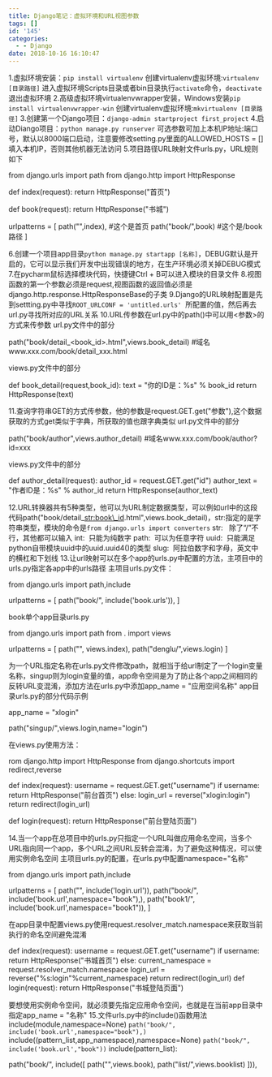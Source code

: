 ```yaml
---
title: Django笔记：虚拟环境和URL视图参数
tags: []
id: '145'
categories:
  - - Django
date: 2018-10-16 16:10:47
---
```


1.虚拟环境安装：`pip install virtualenv` 创建virtualenv虚拟环境:`virtualenv [目录路径]` 进入虚拟环境Scripts目录或者bin目录执行`activate`命令，`deactivate`退出虚拟环境 2.高级虚拟环境virtualenvwrapper安装，Windows安装`pip install virtualenvwrapper-win` 创建virtualenv虚拟环境:`mkvirtualenv [目录路径]` 3.创建第一个Django项目：`django-admin startproject first_project` 4.启动Diango项目：`python manage.py runserver` 可选参数可加上本机IP地址:端口号，默认以8000端口启动，注意要修改setting.py里面的ALLOWED\_HOSTS = \[\]填入本机IP，否则其他机器无法访问 5.项目路径URL映射文件urls.py，URL规则如下

from django.urls import path
from django.http import HttpResponse

def index(request):
    return HttpResponse("首页")

def book(request):
    return HttpResponse("书城")

urlpatterns = \[
    path("",index),
    #这个是首页
    path("book/",book)
    #这个是/book路径
\]

6.创建一个项目app目录`python manage.py startapp [名称]`，DEBUG默认是开启的，它可以显示我们开发中出现错误的地方，在生产环境必须关掉DEBUG模式 7.在pycharm鼠标选择模块代码，快捷键Ctrl + B可以进入模块的目录文件 8.视图函数的第一个参数必须是request,视图函数的返回值必须是django.http.response.HttpResponseBase的子类 9.Django的URL映射配置是先到settting.py中寻找`ROOT_URLCONF = 'untitled.urls'`  所配置的值，然后再去url.py寻找所对应的URL关系 10.URL传参数在url.py中的path()中可以用<参数>的方式来传参数 url.py文件中的部分

path("book/detail\_<book\_id>.html",views.book\_detail)
#域名www.xxx.com/book/detail\_xxx.html

views.py文件中的部分

def book\_detail(request,book\_id):
    text = "你的ID是：%s" % book\_id
    return HttpResponse(text)

11.查询字符串GET的方式传参数，他的参数是request.GET.get("参数"),这个数据获取的方式get类似于字典，所获取的值也跟字典类似 url.py文件中的部分

path("book/author",views.author\_detail)
#域名www.xxx.com/book/author?id=xxx

views.py文件中的部分

def author\_detail(request):
    author\_id = request.GET.get("id")
    author\_text = "作者ID是：%s" % author\_id
    return HttpResponse(author\_text)

12.URL转换器共有5种类型，他可以为URL制定数据类型，可以例如url中的这段代码path("book/detail\_<str:book\_id>.html",views.book\_detail)，str:指定的是字符串类型，模块的命令是`from django.urls import converters` str:   除了“/”不行，其他都可以输入 int:  只能为纯数字 path:  可以为任意字符 uuid:  只能满足python自带模块uuid中的uuid.uuid4()的类型 slug:  阿拉伯数字和字母，英文中的横杠和下划线 13.让url映射可以在多个app的urls.py中配置的方法，主项目中的urls.py指定各app中的urls路径 主项目urls.py文件：

from django.urls import path,include

urlpatterns = \[
    path("book/", include('book.urls')),
\]

book单个app目录urls.py

from django.urls import path
from . import views

urlpatterns = \[
    path("", views.index),
    path("denglu/",views.login)
\]

为一个URL指定名称在urls.py文件修改path，就相当于给url制定了一个login变量名称，singup则为login变量的值，app命令空间是为了防止各个app之间相同的反转URL变混淆，添加方法在urls.py中添加app\_name = "应用空间名称" app目录urls.py的部分代码示例

app\_name = "xlogin"

path("singup/",views.login,name="login")

在views.py使用方法：

rom django.http import HttpResponse
from django.shortcuts import redirect,reverse

def index(request):
    username = request.GET.get("username")
    if username:
        return HttpResponse("前台首页")
    else:
        login\_url = reverse("xlogin:login")
        return redirect(login\_url)

def login(request):
    return HttpResponse("前台登陆页面")

14.当一个app在总项目中的urls.py只指定一个URL叫做应用命名空间，当多个URL指向同一个app，多个URL之间URL反转会混淆，为了避免这种情况，可以使用实例命名空间 主项目urls.py的配置，在urls.py中配置namespace="名称"

from django.urls import path,include

urlpatterns = \[
    path("", include('login.url')),
    path("book/", include('book.url',namespace="book"),),
    path("book1/", include('book.url',namespace="book1")),
\]

在app目录中配置views.py使用request.resolver\_match.namespace来获取当前执行的命名空间避免混淆

def index(request):
    username = request.GET.get("username")
    if username:
        return HttpResponse("书城首页")
    else:
        current\_namespace = request.resolver\_match.namespace
        login\_url = reverse("%s:login"%current\_namespace)
        return redirect(login\_url)
def login(request):
    return HttpResponse("书城登陆页面")

要想使用实例命令空间，就必须要先指定应用命令空间，也就是在当前app目录中指定app\_name = "名称" 15.文件urls.py中的include()函数用法 include(module,namespace=None) `path("book/", include('book.url',namespace="book"),)` include((pattern\_list,app\_namespace),namespace=None) `path("book/", include('book.url',"book"))` include(pattern\_list):

path("book/", include(\[
    path("",views.book),
    path("list/",views.booklist)
\])),